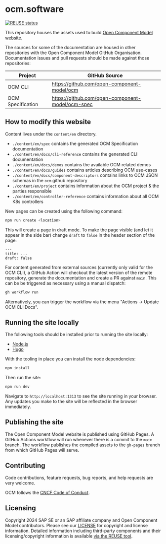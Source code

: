 # ocm.software

[![REUSE status](https://api.reuse.software/badge/github.com/open-component-model/ocm-website)](https://api.reuse.software/info/github.com/open-component-model/ocm-website)

This repository houses the assets used to build [Open Component Model website](https://ocm.software).

The sources for some of the documentation are housed in other repositories with the Open Component Model GitHub Organisation. Documentation issues and pull requests should be made against those repositories:

| Project           | GitHub Source                                      |
| ----------------- | -------------------------------------------------- |
| OCM CLI           | <https://github.com/open-component-model/ocm>      |
| OCM Specification | <https://github.com/open-component-model/ocm-spec> |

## How to modify this website

Content lives under the `content/en` directory.

- `./content/en/spec` contains the generated OCM Specification documentation
- `./content/en/docs/cli-reference` contains the generated CLI documentation
- `./content/en/docs/demos` contains the available OCM related demos
- `./content/en/docs/guides` contains articles describing OCM use-cases
- `./content/en/docs/component-descriptors` contains links to OCM JSON schemas in the `ocm` github repository
- `./content/en/project` contains information about the OCM project & the parties responsible
- `./content/en/controller-reference` contains information about all OCM K8s controllers

New pages can be created using the following command:

```bash
npm run create <location>
```

This will create a page in draft mode. To make the page visible (and let it appear in the side bar) change `draft` to `false` in the header section of the page:

```text
---
title: ...
draft: false
```

For content generated from external sources (currently only valid for the OCM CLI), a GitHub Action will checkout the latest version of the remote repository, generate the documentation and create a PR against `main`. This can be be triggered as necessary using a manual dispatch:

```bash
gh workflow run
```

Alternatively, you can trigger the workflow via the menu "Actions -> Update OCM CLI Docs".

## Running the site locally

The following tools should be installed prior to running the site locally:

- [Node.js](https://docs.npmjs.com/getting-started)
- [Hugo](https://gohugo.io/)

With the tooling in place you can install the node dependencies:

```bash
npm install
```

Then run the site:

```bash
npm run dev
```

Navigate to `http://localhost:1313` to see the site running in your browser. Any updates you make to the site will be reflected in the browser immediately.

## Publishing the site

The Open Component Model website is published using GitHub Pages. A GitHub Actions workflow will run whenever there is a commit to the `main` branch. The workflow publishes the compiled assets to the `gh-pages` branch from which GitHub Pages will serve.

## Contributing

Code contributions, feature requests, bug reports, and help requests are very welcome.

OCM follows the [CNCF Code of Conduct](https://github.com/cncf/foundation/blob/main/code-of-conduct.md).

## Licensing

Copyright 2024 SAP SE or an SAP affiliate company and Open Component Model contributors.
Please see our [LICENSE](LICENSE) for copyright and license information.
Detailed information including third-party components and their licensing/copyright information is available [via the REUSE tool](https://api.reuse.software/info/github.com/open-component-model/ocm-website).
